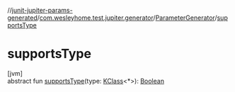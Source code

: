 //[junit-jupiter-params-generated](../../../index.md)/[com.wesleyhome.test.jupiter.generator](../index.md)/[ParameterGenerator](index.md)/[supportsType](supports-type.md)

# supportsType

[jvm]\
abstract fun [supportsType](supports-type.md)(type: [KClass](https://kotlinlang.org/api/latest/jvm/stdlib/kotlin.reflect/-k-class/index.html)&lt;*&gt;): [Boolean](https://kotlinlang.org/api/latest/jvm/stdlib/kotlin/-boolean/index.html)

